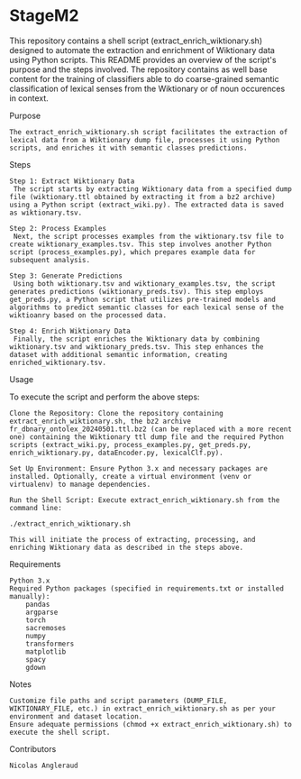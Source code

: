 # StageM2
This repository contains a shell script (extract_enrich_wiktionary.sh) designed to automate the extraction and enrichment of Wiktionary data using Python scripts. This README provides an overview of the script's purpose and the steps involved. The repository contains as well base content for the training of classifiers able to do coarse-grained semantic classification of lexical senses from the Wiktionary or of noun occurences in context.

Purpose

    The extract_enrich_wiktionary.sh script facilitates the extraction of lexical data from a Wiktionary dump file, processes it using Python scripts, and enriches it with semantic classes predictions.

Steps

    Step 1: Extract Wiktionary Data
     The script starts by extracting Wiktionary data from a specified dump file (wiktionary.ttl obtained by extracting it from a bz2 archive) using a Python script (extract_wiki.py). The extracted data is saved as wiktionary.tsv.
     
    Step 2: Process Examples
     Next, the script processes examples from the wiktionary.tsv file to create wiktionary_examples.tsv. This step involves another Python script (process_examples.py), which prepares example data for subsequent analysis.
    
    Step 3: Generate Predictions
     Using both wiktionary.tsv and wiktionary_examples.tsv, the script generates predictions (wiktionary_preds.tsv). This step employs get_preds.py, a Python script that utilizes pre-trained models and algorithms to predict semantic classes for each lexical sense of the wiktioanry based on the processed data.
    
    Step 4: Enrich Wiktionary Data
     Finally, the script enriches the Wiktionary data by combining wiktionary.tsv and wiktionary_preds.tsv. This step enhances the dataset with additional semantic information, creating enriched_wiktionary.tsv.
    
Usage

To execute the script and perform the above steps:

    Clone the Repository: Clone the repository containing extract_enrich_wiktionary.sh, the bz2 archive fr_dbnary_ontolex_20240501.ttl.bz2 (can be replaced with a more recent one) containing the Wiktionary ttl dump file and the required Python scripts (extract_wiki.py, process_examples.py, get_preds.py, enrich_wiktionary.py, dataEncoder.py, lexicalClf.py).

    Set Up Environment: Ensure Python 3.x and necessary packages are installed. Optionally, create a virtual environment (venv or virtualenv) to manage dependencies.

    Run the Shell Script: Execute extract_enrich_wiktionary.sh from the command line:

    ./extract_enrich_wiktionary.sh

    This will initiate the process of extracting, processing, and enriching Wiktionary data as described in the steps above.

Requirements

    Python 3.x
    Required Python packages (specified in requirements.txt or installed manually):
        pandas
        argparse
        torch
        sacremoses
        numpy
        transformers
        matplotlib
        spacy
        gdown

Notes

    Customize file paths and script parameters (DUMP_FILE, WIKTIONARY_FILE, etc.) in extract_enrich_wiktionary.sh as per your environment and dataset location.
    Ensure adequate permissions (chmod +x extract_enrich_wiktionary.sh) to execute the shell script.

Contributors

    Nicolas Angleraud
